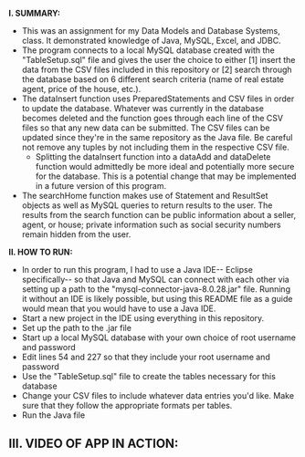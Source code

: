 <b>I. SUMMARY:</b>
- This was an assignment for my Data Models and Database Systems, class. It demonstrated knowledge of Java, MySQL, Excel, and JDBC.
- The program connects to a local MySQL database created with the "TableSetup.sql" file and gives the user the choice to either [1] insert the data from the CSV files included in this repository or [2] search through the database based on 6 different search criteria (name of real estate agent, price of the house, etc.).
- The dataInsert function uses PreparedStatements and CSV files in order to update the database. Whatever was currently in the database becomes deleted and the function goes through each line of the CSV files so that any new data can be submitted. The CSV files can be updated since they're in the same repository as the Java file. Be careful not remove any tuples by not including them in the respective CSV file.
  - Splitting the dataInsert function into a dataAdd and dataDelete function would admittedly be more ideal and potentially more secure for the database. This is a potential change that may be implemented in a future version of this program.
- The searchHome function makes use of Statement and ResultSet objects as well as MySQL queries to return results to the user. The results from the search function can be public information about a seller, agent, or house; private information such as social security numbers remain hidden from the user.

<b>II. HOW TO RUN:</b>
- In order to run this program, I had to use a Java IDE-- Eclipse specifically-- so that Java and MySQL can connect with each other via setting up a path to the "mysql-connector-java-8.0.28.jar" file. Running it without an IDE is likely possible, but using this README file as a guide would mean that you would have to use a Java IDE.
- Start a new project in the IDE using everything in this repository.
- Set up the path to the .jar file
- Start up a local MySQL database with your own choice of root username and password
- Edit lines 54 and 227 so that they include your root username and password
- Use the "TableSetup.sql" file to create the tables necessary for this database
- Change your CSV files to include whatever data entries you'd like. Make sure that they follow the appropriate formats per tables.
- Run the Java file

<b>III. VIDEO OF APP IN ACTION:</b>
- 
